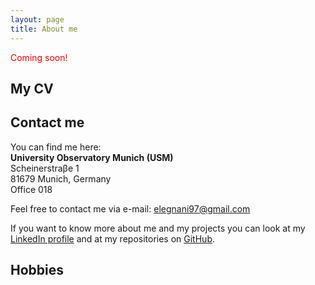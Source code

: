 ```yaml
---
layout: page
title: About me
---
```



<p style="color:red">Coming soon!</p>

## My CV

## Contact me

You can find me here: <br>
**University Observatory Munich (USM)** <br>
Scheinerstraβe 1 <br>
81679 Munich, Germany <br>
Office 018

Feel free to contact me via e-mail: [elegnani97@gmail.com](mailto:elegnani97@gmail.com)

If you want to know more about me and my projects you can look at my [LinkedIn profile](https://www.linkedin.com/in/elisa-legnani-32590819b/) and at my repositories on [GitHub](https://github.com/ElisaLegnani).


## Hobbies
